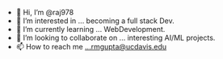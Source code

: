 - 👋 Hi, I’m @raj978
- 👀 I’m interested in ... becoming a full stack Dev.
- 🌱 I’m currently learning ... WebDevelopment. 
- 💞️ I’m looking to collaborate on ... interesting AI/ML projects.                      
- 📫 How to reach me ...rmgupta@ucdavis.edu

<!---
raj978/raj978 is a ✨ special ✨ repository because its `README.md` (this file) appears on your GitHub profile.
You can click the Preview link to take a look at your changes.
--->
